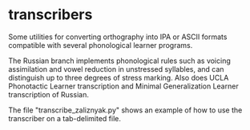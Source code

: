 # transcribers
Some utilities for converting orthography into IPA or ASCII formats compatible with several phonological learner programs. 

The Russian branch implements phonological rules such as voicing assimilation and vowel reduction in unstressed syllables, and can distinguish up to three degrees of stress marking. Also does UCLA Phonotactic Learner transcription and Minimal Generalization Learner transcription of Russian.

The file "transcribe_zaliznyak.py" shows an example of how to use the transcriber on a tab-delimited file.

